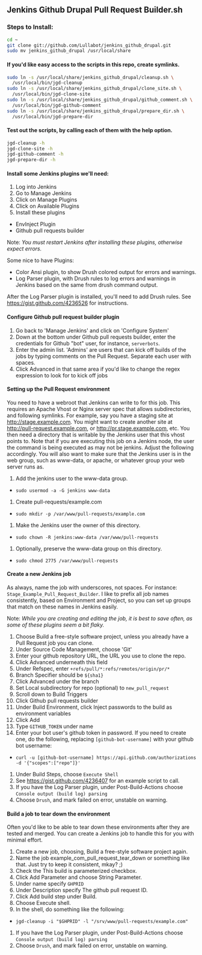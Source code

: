 ## Jenkins Github Drupal Pull Request Builder.sh

### Steps to Install:

```bash
cd ~
git clone git://github.com/Lullabot/jenkins_github_drupal.git
sudo mv jenkins_github_drupal /usr/local/share
```

#### If you'd like easy access to the scripts in this repo, create symlinks.

```bash
sudo ln -s /usr/local/share/jenkins_github_drupal/cleanup.sh \
  /usr/local/bin/jgd-cleanup
sudo ln -s /usr/local/share/jenkins_github_drupal/clone_site.sh \
  /usr/local/bin/jgd-clone-site
sudo ln -s /usr/local/share/jenkins_github_drupal/github_comment.sh \
  /usr/local/bin/jgd-github-comment
sudo ln -s /usr/local/share/jenkins_github_drupal/prepare_dir.sh \
  /usr/local/bin/jgd-prepare-dir
```

#### Test out the scripts, by calling each of them with the help option.

```bash
jgd-cleanup -h
jgd-clone-site -h
jgd-github-comment -h
jgd-prepare-dir -h
```

#### Install some Jenkins plugins we'll need:

1. Log into Jenkins
1. Go to Manage Jenkins
1. Click on Manage Plugins
1. Click on Available Plugins
1. Install these plugins
 * EnvInject Plugin
 * Github pull requests builder

Note: _You must restart Jenkins after installing these plugins, otherwise expect errors._

Some nice to have Plugins:

* Color Ansi plugin, to show Drush colored output for errors and warnings.
* Log Parser plugin, with Drush rules to log errors and warnings in Jenkins based on the same from drush command output.

After the Log Parser plugin is installed, you'll need to add Drush rules. See https://gist.github.com/4236526 for instructions.

#### Configure Github pull request builder plugin
1. Go back to 'Manage Jenkins' and click on 'Configure System'
1. Down at the bottom under Github pull requests builder, enter the credentials for Github "bot" user, for instance, `serverbots`.
1. Enter the admin list. 'Admins' are users that can kick off builds of the jobs by typing comments on the Pull Request. Separate each user with spaces.
1. Click Advanced in that same area if you'd like to change the regex expression to look for to kick off jobs

#### Setting up the Pull Request environment
You need to have a webroot that Jenkins can write to for this job. This requires an Apache Vhost or Nginx server spec that allows subdirectories, and following symlinks. For example, say you have a staging site at http://stage.example.com. You might want to create another site at http://pull-request.example.com, or http://pr.stage.example.com, etc. You then need a directory that is writable by the Jenkins user that this vhost points to. Note that if you are executing this job on a Jenkins node, the user the command is being executed as may not be jenkins. Adjust the following accordingly. You will also want to make sure that the Jenkins user is in the web group, such as www-data, or apache, or whatever group your web server runs as.

1. Add the jenkins user to the www-data group.
 * `sudo usermod -a -G jenkins www-data`
1. Create pull-requests/example.com
 * `sudo mkdir -p /var/www/pull-requests/example.com`
1. Make the Jenkins user the owner of this directory.
 * `sudo chown -R jenkins:www-data /var/www/pull-requests`
1. Optionally, preserve the www-data group on this directory.
 * `sudo chmod 2775 /var/www/pull-requests`

#### Create a new Jenkins job
As always, name the job with underscores, not spaces. For instance: `Stage_Example_Pull_Request_Builder`. I like to prefix all job names consistently, based on Environment and Project, so you can set up groups that match on these names in Jenkins easily.

Note: _While you are creating and editing the job, it is best to save often, as some of these plugins seem a bit flaky._

1. Choose Build a free-style software project, unless you already have a Pull Request job you can clone.
1. Under Source Code Management, choose 'Git'
1. Enter your github repository URL, the URL you use to clone the repo.
1. Click Advanced underneath this field
1. Under Refspec, enter `+refs/pull/*:refs/remotes/origin/pr/*`
1. Branch Specifier should be `${sha1}`
1. Click Advanced under the branch
1. Set Local subdirectory for repo (optional) to `new_pull_request`
1. Scroll down to Build Triggers
1. Click Github pull requests builder
1. Under Build Environment, click Inject passwords to the build as environment variables
1. Click Add
1. Type `GITHUB_TOKEN` under name
1. Enter your bot user's github token in password. If you need to create one, do the following, replacing `[github-bot-username]` with your github bot username:
 * `curl -u [github-bot-username] https://api.github.com/authorizations -d '{"scopes":["repo"]}'`
1. Under Build Steps, choose `Execute Shell`
1. See https://gist.github.com/4236407 for an example script to call.
1. If you have the Log Parser plugin, under Post-Build-Actions choose `Console output (build log) parsing`
1. Choose `Drush`, and mark failed on error, unstable on warning.

#### Build a job to tear down the environment

Often you'd like to be able to tear down these environments after they are tested and merged. You can create a Jenkins job to handle this for you with minimal effort.

1. Create a new job, choosing, Build a free-style software project again.
1. Name the job example_com_pull_request_tear_down or something like that. Just try to keep it consistent, mkay? ;)
1. Check the This build is parameterized checkbox.
1. Click Add Parameter and choose String Parameter.
1. Under name specify `GHPRID`
1. Under Description specify The github pull request ID.
1. Click Add build step under Build.
1. Choose Execute shell.
1. In the shell, do something like the following:
 * `jgd-cleanup -i "$GHPRID" -l "/srv/www/pull-requests/example.com"`
1. If you have the Log Parser plugin, under Post-Build-Actions choose `Console output (build log) parsing`
1. Choose `Drush`, and mark failed on error, unstable on warning.

